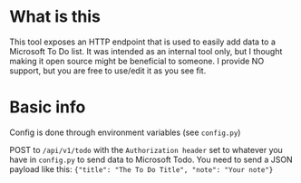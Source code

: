 # What is this
This tool exposes an HTTP endpoint that is used to easily add data to a Microsoft To Do list.
It was intended as an internal tool only, but I thought making it open source might be beneficial to someone.
I provide NO support, but you are free to use/edit it as you see fit.

# Basic info
Config is done through environment variables (see `config.py`)

POST to `/api/v1/todo` with the `Authorization header` set to whatever you have in `config.py` to send data to Microsoft Todo. You need to send a JSON payload like this:
`{"title": "The To Do Title", "note": "Your note"}`
